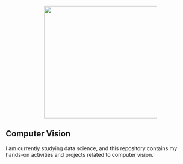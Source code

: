 <p align="center">
  <img src="https://media.giphy.com/media/v1.Y2lkPTc5MGI3NjExNHo5dXl1NzV4cDY5MjIwZ2t1NGhmM2Vtc2J5d3UxZGU4NjJndmd2byZlcD12MV9pbnRlcm5hbF9naWZfYnlfaWQmY3Q9Zw/nFLW7PNGgN3lI68rdv/giphy.gif" width="300" height="300" frameBorder="0" class="giphy-embed" allowFullScreen>
</p>

## Computer Vision

I am currently studying data science, and this repository contains my hands-on activities and projects related to computer vision.
